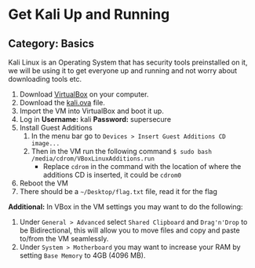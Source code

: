 # Get Kali Up and Running

## Category: Basics

Kali Linux is an Operating System that has security tools preinstalled on it, we will be using it to get everyone up and running and not worry about downloading tools etc.

1. Download [VirtualBox](https://www.virtualbox.org/wiki/Downloads) on your computer.
2. Download the [kali.ova](https://drive.google.com/file/d/1STLzVHKL2EXC1MBgDC_VC0JYrjkZ51vk/view?usp=sharing) file.
3. Import the VM into VirtualBox and boot it up.
4. Log in
   **Username:** kali
    **Password:** supersecure
5. Install Guest Additions
   1. In the menu bar go to `Devices > Insert Guest Additions CD image...`
   2. Then in the VM run the following command `$ sudo bash /media/cdrom/VBoxLinuxAdditions.run`
      - Replace `cdrom` in the command with the location of where the additions CD is inserted, it could be `cdrom0`
6. Reboot the VM
7. There should be a `~/Desktop/flag.txt` file, read it for the flag


**Additional:**
In VBox in the VM settings you may want to do the following:
1. Under `General > Advanced` select `Shared Clipboard` and `Drag'n'Drop` to be Bidirectional, this will allow you to move files and copy and paste to/from the VM seamlessly.
2. Under `System > Motherboard` you may want to increase your RAM by setting `Base Memory` to 4GB (4096 MB).
